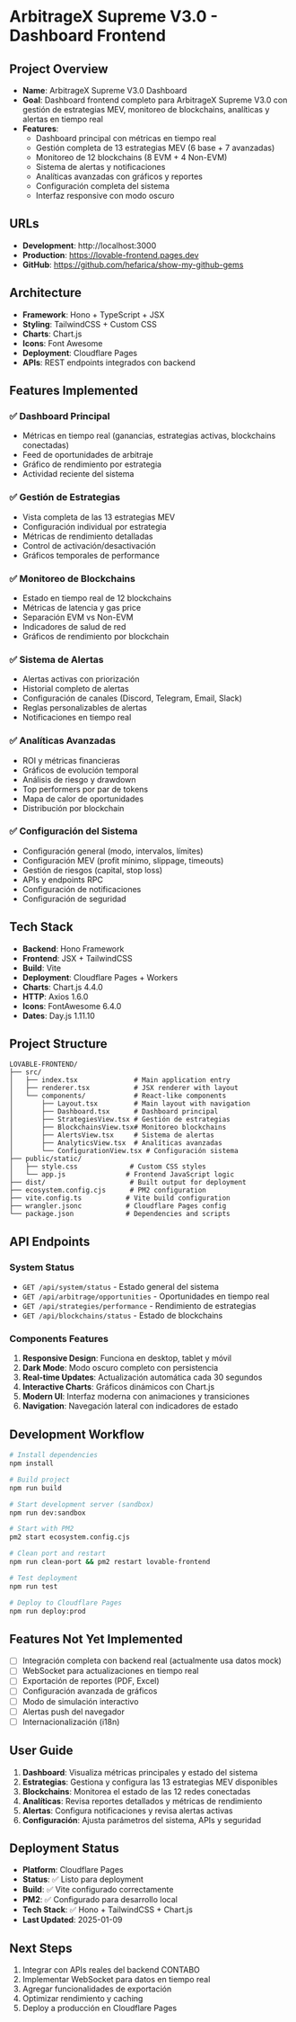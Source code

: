 # ArbitrageX Supreme V3.0 - Dashboard Frontend

## Project Overview
- **Name**: ArbitrageX Supreme V3.0 Dashboard
- **Goal**: Dashboard frontend completo para ArbitrageX Supreme V3.0 con gestión de estrategias MEV, monitoreo de blockchains, analíticas y alertas en tiempo real
- **Features**: 
  - Dashboard principal con métricas en tiempo real
  - Gestión completa de 13 estrategias MEV (6 base + 7 avanzadas)
  - Monitoreo de 12 blockchains (8 EVM + 4 Non-EVM)
  - Sistema de alertas y notificaciones
  - Analíticas avanzadas con gráficos y reportes
  - Configuración completa del sistema
  - Interfaz responsive con modo oscuro

## URLs
- **Development**: http://localhost:3000
- **Production**: https://lovable-frontend.pages.dev
- **GitHub**: https://github.com/hefarica/show-my-github-gems

## Architecture
- **Framework**: Hono + TypeScript + JSX
- **Styling**: TailwindCSS + Custom CSS
- **Charts**: Chart.js
- **Icons**: Font Awesome
- **Deployment**: Cloudflare Pages
- **APIs**: REST endpoints integrados con backend

## Features Implemented
### ✅ Dashboard Principal
- Métricas en tiempo real (ganancias, estrategias activas, blockchains conectadas)
- Feed de oportunidades de arbitraje
- Gráfico de rendimiento por estrategia
- Actividad reciente del sistema

### ✅ Gestión de Estrategias
- Vista completa de las 13 estrategias MEV
- Configuración individual por estrategia
- Métricas de rendimiento detalladas
- Control de activación/desactivación
- Gráficos temporales de performance

### ✅ Monitoreo de Blockchains
- Estado en tiempo real de 12 blockchains
- Métricas de latencia y gas price
- Separación EVM vs Non-EVM
- Indicadores de salud de red
- Gráficos de rendimiento por blockchain

### ✅ Sistema de Alertas
- Alertas activas con priorización
- Historial completo de alertas
- Configuración de canales (Discord, Telegram, Email, Slack)
- Reglas personalizables de alertas
- Notificaciones en tiempo real

### ✅ Analíticas Avanzadas
- ROI y métricas financieras
- Gráficos de evolución temporal
- Análisis de riesgo y drawdown
- Top performers por par de tokens
- Mapa de calor de oportunidades
- Distribución por blockchain

### ✅ Configuración del Sistema
- Configuración general (modo, intervalos, límites)
- Configuración MEV (profit mínimo, slippage, timeouts)
- Gestión de riesgos (capital, stop loss)
- APIs y endpoints RPC
- Configuración de notificaciones
- Configuración de seguridad

## Tech Stack
- **Backend**: Hono Framework
- **Frontend**: JSX + TailwindCSS
- **Build**: Vite
- **Deployment**: Cloudflare Pages + Workers
- **Charts**: Chart.js 4.4.0
- **HTTP**: Axios 1.6.0
- **Icons**: FontAwesome 6.4.0
- **Dates**: Day.js 1.11.10

## Project Structure
```
LOVABLE-FRONTEND/
├── src/
│   ├── index.tsx              # Main application entry
│   ├── renderer.tsx           # JSX renderer with layout
│   └── components/            # React-like components
│       ├── Layout.tsx         # Main layout with navigation
│       ├── Dashboard.tsx      # Dashboard principal
│       ├── StrategiesView.tsx # Gestión de estrategias
│       ├── BlockchainsView.tsx# Monitoreo blockchains
│       ├── AlertsView.tsx     # Sistema de alertas
│       ├── AnalyticsView.tsx  # Analíticas avanzadas
│       └── ConfigurationView.tsx # Configuración sistema
├── public/static/
│   ├── style.css             # Custom CSS styles
│   └── app.js               # Frontend JavaScript logic
├── dist/                     # Built output for deployment
├── ecosystem.config.cjs      # PM2 configuration
├── vite.config.ts           # Vite build configuration
├── wrangler.jsonc           # Cloudflare Pages config
└── package.json             # Dependencies and scripts
```

## API Endpoints
### System Status
- `GET /api/system/status` - Estado general del sistema
- `GET /api/arbitrage/opportunities` - Oportunidades en tiempo real
- `GET /api/strategies/performance` - Rendimiento de estrategias
- `GET /api/blockchains/status` - Estado de blockchains

### Components Features
1. **Responsive Design**: Funciona en desktop, tablet y móvil
2. **Dark Mode**: Modo oscuro completo con persistencia
3. **Real-time Updates**: Actualización automática cada 30 segundos
4. **Interactive Charts**: Gráficos dinámicos con Chart.js
5. **Modern UI**: Interfaz moderna con animaciones y transiciones
6. **Navigation**: Navegación lateral con indicadores de estado

## Development Workflow
```bash
# Install dependencies
npm install

# Build project
npm run build

# Start development server (sandbox)
npm run dev:sandbox

# Start with PM2
pm2 start ecosystem.config.cjs

# Clean port and restart
npm run clean-port && pm2 restart lovable-frontend

# Test deployment
npm run test

# Deploy to Cloudflare Pages
npm run deploy:prod
```

## Features Not Yet Implemented
- [ ] Integración completa con backend real (actualmente usa datos mock)
- [ ] WebSocket para actualizaciones en tiempo real
- [ ] Exportación de reportes (PDF, Excel)
- [ ] Configuración avanzada de gráficos
- [ ] Modo de simulación interactivo
- [ ] Alertas push del navegador
- [ ] Internacionalización (i18n)

## User Guide
1. **Dashboard**: Visualiza métricas principales y estado del sistema
2. **Estrategias**: Gestiona y configura las 13 estrategias MEV disponibles
3. **Blockchains**: Monitorea el estado de las 12 redes conectadas
4. **Analíticas**: Revisa reportes detallados y métricas de rendimiento
5. **Alertas**: Configura notificaciones y revisa alertas activas
6. **Configuración**: Ajusta parámetros del sistema, APIs y seguridad

## Deployment Status
- **Platform**: Cloudflare Pages
- **Status**: ✅ Listo para deployment
- **Build**: ✅ Vite configurado correctamente
- **PM2**: ✅ Configurado para desarrollo local
- **Tech Stack**: ✅ Hono + TailwindCSS + Chart.js
- **Last Updated**: 2025-01-09

## Next Steps
1. Integrar con APIs reales del backend CONTABO
2. Implementar WebSocket para datos en tiempo real
3. Agregar funcionalidades de exportación
4. Optimizar rendimiento y caching
5. Deploy a producción en Cloudflare Pages